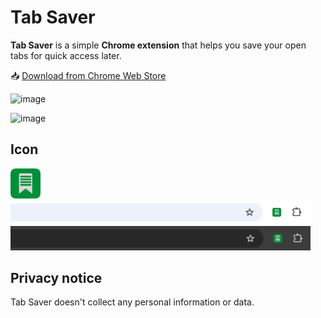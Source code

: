 # Tab Saver
**Tab Saver** is a simple **Chrome extension** that helps you save your open tabs for quick access later.

📥 [Download from Chrome Web Store](https://chromewebstore.google.com/detail/tab-saver/fcdpfelhcdlmpjkgafchmmjhbddfgioo)

![image](https://github.com/user-attachments/assets/89114d94-a56d-4a03-9298-ceebcb22b312)

![image](https://github.com/user-attachments/assets/b6d806ac-d590-4f18-acbe-6a450d557610)


## Icon
<img src="icons/icon120.png" width="48">
<img src="icons/toolbar_light.png" width="480">
<img src="icons/toolbar_dark.png" width="480">

## Privacy notice
Tab Saver doesn't collect any personal information or data.
